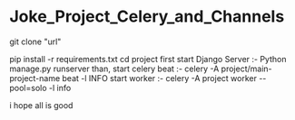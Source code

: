 # Joke_Project_Celery_and_Channels

git clone "url"

pip install -r requirements.txt
cd project
first start Django Server :- Python manage.py runserver
than,
    start celery beat
        :- celery -A project/main-project-name beat -l INFO
    start worker
        :- celery -A project worker --pool=solo -l info

i hope all is good
